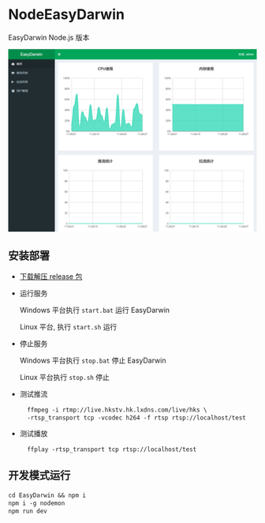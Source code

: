 # NodeEasyDarwin

EasyDarwin Node.js 版本

![snapshot](snapshot.png)

## 安装部署

- [下载解压 release 包](https://github.com/EasyDarwin/EasyDarwin/releases)

- 运行服务

	Windows 平台执行 `start.bat` 运行 EasyDarwin
	
	Linux 平台, 执行 `start.sh` 运行

- 停止服务

	Windows 平台执行 `stop.bat` 停止 EasyDarwin
	
	Linux 平台执行 `stop.sh` 停止

- 测试推流

        ffmpeg -i rtmp://live.hkstv.hk.lxdns.com/live/hks \
        -rtsp_transport tcp -vcodec h264 -f rtsp rtsp://localhost/test

- 测试播放

        ffplay -rtsp_transport tcp rtsp://localhost/test  

## 开发模式运行

	cd EasyDarwin && npm i
	npm i -g nodemon
	npm run dev		      